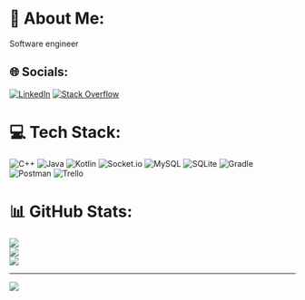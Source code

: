 # 💫 About Me:
Software engineer 


## 🌐 Socials:
[![LinkedIn](https://img.shields.io/badge/LinkedIn-%230077B5.svg?logo=linkedin&logoColor=white)](https://linkedin.com/in/Omid-naghipoor) [![Stack Overflow](https://img.shields.io/badge/-Stackoverflow-FE7A16?logo=stack-overflow&logoColor=white)](https://stackoverflow.com/users/6942182) 

# 💻 Tech Stack:
![C++](https://img.shields.io/badge/c++-%2300599C.svg?style=for-the-badge&logo=c%2B%2B&logoColor=white) ![Java](https://img.shields.io/badge/java-%23ED8B00.svg?style=for-the-badge&logo=java&logoColor=white) ![Kotlin](https://img.shields.io/badge/kotlin-%230095D5.svg?style=for-the-badge&logo=kotlin&logoColor=white) ![Socket.io](https://img.shields.io/badge/Socket.io-black?style=for-the-badge&logo=socket.io&badgeColor=010101) ![MySQL](https://img.shields.io/badge/mysql-%2300f.svg?style=for-the-badge&logo=mysql&logoColor=white) ![SQLite](https://img.shields.io/badge/sqlite-%2307405e.svg?style=for-the-badge&logo=sqlite&logoColor=white) ![Gradle](https://img.shields.io/badge/Gradle-02303A.svg?style=for-the-badge&logo=Gradle&logoColor=white) ![Postman](https://img.shields.io/badge/Postman-FF6C37?style=for-the-badge&logo=postman&logoColor=white) ![Trello](https://img.shields.io/badge/Trello-%23026AA7.svg?style=for-the-badge&logo=Trello&logoColor=white)
# 📊 GitHub Stats:
![](https://github-readme-stats.vercel.app/api?username=Omidnaghipoor&theme=calm&hide_border=true&include_all_commits=true&count_private=true)<br/>
![](https://github-readme-streak-stats.herokuapp.com/?user=Omidnaghipoor&theme=calm&hide_border=true)<br/>
![](https://github-readme-stats.vercel.app/api/top-langs/?username=Omidnaghipoor&theme=calm&hide_border=true&include_all_commits=true&count_private=true&layout=compact)

---
[![](https://visitcount.itsvg.in/api?id=Omidnaghipoor&icon=0&color=0)](https://visitcount.itsvg.in)
